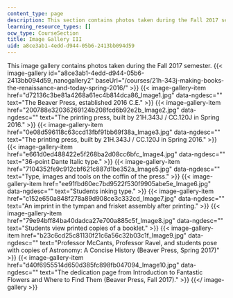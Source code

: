 ```yaml
---
content_type: page
description: This section contains photos taken during the Fall 2017 semester.
learning_resource_types: []
ocw_type: CourseSection
title: Image Gallery III
uid: a8ce3ab1-4edd-d944-05b6-2413bb094d59
---
```


This image gallery contains photos taken during the Fall 2017 semester.
{{< image-gallery id="a8ce3ab1-4edd-d944-05b6-2413bb094d59_nanogallery2" baseUrl="/courses/21h-343j-making-books-the-renaissance-and-today-spring-2016/" >}}
{{< image-gallery-item href="d72136c3be81a4268a61ec4b814dca86_Image1.jpg" data-ngdesc="" text="The Beaver Press, established 2016 C.E." >}}
{{< image-gallery-item href="200788e32036269124b208fcd6b92e2b_Image2.jpg" data-ngdesc="" text="The printing press, built by 21H.343J / CC.120J in Spring 2016." >}}
{{< image-gallery-item href="0e08d596118c63ccd13fbf91bb69f38a_Image3.jpg" data-ngdesc="" text="The printing press, built by 21H.343J / CC.120J in Spring 2016." >}}
{{< image-gallery-item href="e661d0ed488422e5f268ba2d08cc6bfc_Image4.jpg" data-ngdesc="" text="36-point Dante Italic type." >}}
{{< image-gallery-item href="7104352fe9c912cbf621c887d1be352a_Image5.jpg" data-ngdesc="" text="Type, images and tools on the coffin of the press." >}}
{{< image-gallery-item href="ee91fbd60ec7bd9522f530f9905abe5e_Image6.jpg" data-ngdesc="" text="Students inking type." >}}
{{< image-gallery-item href="c152e650a848f278a89d908ce3c332cd_Image7.jpg" data-ngdesc="" text="An imprint in the tympan and frisket assembly after printing." >}}
{{< image-gallery-item href="79e94bff84ba40dadca27e700a885c5f_Image8.jpg" data-ngdesc="" text="Students view printed copies of a booklet." >}}
{{< image-gallery-item href="b23c6cd25c81130f21c6a56c32b03c1f_Image9.jpg" data-ngdesc="" text="Professor McCants, Professor Ravel, and students pose with copies of Astronomy: A Concise History (Beaver Press, Spring 2017)" >}}
{{< image-gallery-item href="d40f6955514d650d385fc898fb047094_Image10.jpg" data-ngdesc="" text="The dedication page from Introduction to Fantastic Flowers and Where to Find Them (Beaver Press, Fall 2017)." >}}
{{</ image-gallery >}}